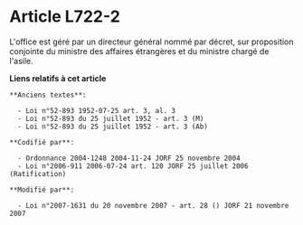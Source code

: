 # Article L722-2

L'office est géré par un directeur général nommé par décret, sur proposition conjointe du ministre des affaires étrangères et
du ministre chargé de l'asile.

**Liens relatifs à cet article**

	**Anciens textes**:

	  - Loi n°52-893 1952-07-25 art. 3, al. 3
	  - Loi n°52-893 du 25 juillet 1952 - art. 3 (M)
	  - Loi n°52-893 du 25 juillet 1952 - art. 3 (Ab)

	**Codifié par**:

	  - Ordonnance 2004-1248 2004-11-24 JORF 25 novembre 2004
	  - Loi n°2006-911 2006-07-24 art. 120 JORF 25 juillet 2006 (Ratification)

	**Modifié par**:

	  - Loi n°2007-1631 du 20 novembre 2007 - art. 28 () JORF 21 novembre 2007
